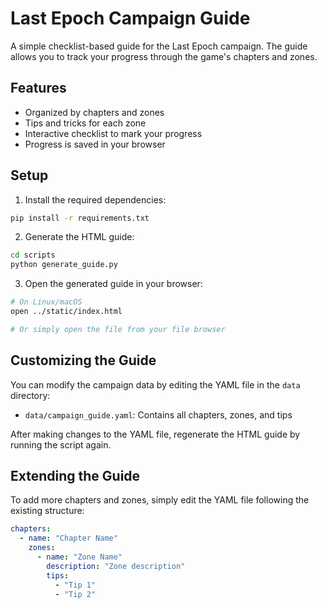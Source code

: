 # Last Epoch Campaign Guide

A simple checklist-based guide for the Last Epoch campaign. The guide allows you to track your progress through the game's chapters and zones.

## Features

- Organized by chapters and zones
- Tips and tricks for each zone
- Interactive checklist to mark your progress
- Progress is saved in your browser

## Setup

1. Install the required dependencies:

```bash
pip install -r requirements.txt
```

2. Generate the HTML guide:

```bash
cd scripts
python generate_guide.py
```

3. Open the generated guide in your browser:

```bash
# On Linux/macOS
open ../static/index.html

# Or simply open the file from your file browser
```

## Customizing the Guide

You can modify the campaign data by editing the YAML file in the `data` directory:

- `data/campaign_guide.yaml`: Contains all chapters, zones, and tips

After making changes to the YAML file, regenerate the HTML guide by running the script again.

## Extending the Guide

To add more chapters and zones, simply edit the YAML file following the existing structure:

```yaml
chapters:
  - name: "Chapter Name"
    zones:
      - name: "Zone Name"
        description: "Zone description"
        tips:
          - "Tip 1"
          - "Tip 2"
``` 